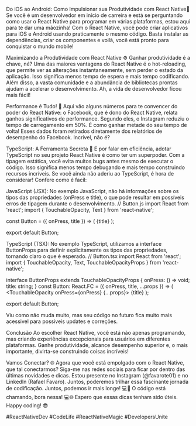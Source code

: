 
Do iOS ao Android: Como Impulsionar sua Produtividade com React Native🚀
Se você é um desenvolvedor em início de carreira e está se perguntando como usar o React Native para programar em várias plataformas, estou aqui para te dar uma mãozinha! Com o React Native, você pode criar aplicativos para iOS e Android usando praticamente o mesmo código. Basta instalar as dependências, criar os componentes e voilà, você está pronto para conquistar o mundo mobile!

Maximizando a Produtividade com React Native ⚙️
Ganhar produtividade é a chave, né? Uma das maiores vantagens do React Native é o hot-reloading, que permite ver as alterações instantaneamente, sem perder o estado da aplicação. Isso significa menos tempo de espera e mais tempo codificando. Além disso, a vasta comunidade e a abundância de bibliotecas prontas ajudam a acelerar o desenvolvimento. Ah, a vida de desenvolvedor ficou mais fácil!

Performance é Tudo! 🚀
Aqui vão alguns números para te convencer do poder do React Native: o Facebook, que é dono do React Native, relata ganhos significativos de performance. Segundo eles, o Instagram reduziu o tempo de carregamento em 50%. É como ganhar metade do seu tempo de volta! Esses dados foram retirados diretamente dos relatórios de desempenho do Facebook. Incrível, não é?

TypeScript: A Ferramenta Secreta 💼
E por falar em eficiência, adotar TypeScript no seu projeto React Native é como ter um superpoder. Com a tipagem estática, você evita muitos bugs antes mesmo de executar o código. Isso significa menos tempo debugando e mais tempo construindo recursos incríveis. Se você ainda não aderiu ao TypeScript, é hora de considerar! Confere como é facil: 


JavaScript (JSX): No exemplo JavaScript, não há informações sobre os tipos das propriedades (onPress e title), o que pode resultar em possíveis erros de tipagem durante o desenvolvimento.
// Button.js
import React from 'react';
import { TouchableOpacity, Text } from 'react-native';

const Button = ({ onPress, title }) => (
  <TouchableOpacity onPress={onPress}>
    <Text>{title}</Text>
  </TouchableOpacity>
);

export default Button;

TypeScript (TSX): No exemplo TypeScript, utilizamos a interface ButtonProps para definir explicitamente os tipos das propriedades, tornando claro o que é esperado. 
// Button.tsx
import React from 'react';
import { TouchableOpacity, Text, TouchableOpacityProps } from 'react-native';

interface ButtonProps extends TouchableOpacityProps {
  onPress: () => void;
  title: string;
}
const Button: React.FC<ButtonProps> = ({ onPress, title, ...props }) => (
  <TouchableOpacity onPress={onPress} {...props}>
    <Text>{title}</Text>
  </TouchableOpacity>
);

export default Button;

Viu como não muda muito, mas seu código no futuro fica muito mais acessivel para possiveis updates e correções.

Conclusão
Ao escolher React Native, você está não apenas programando, mas criando experiências excepcionais para usuários em diferentes plataformas. Ganhe produtividade, alcance desempenho superior e, o mais importante, divirta-se construindo coisas incríveis!  

Vamos Conectar? 🌐
Agora que você está empolgado com o React Native, que tal conectarmos? Siga-me nas redes sociais para ficar por dentro das últimas novidades e dicas. Estou presente no Instagram (@favarote01) e no LinkedIn (Rafael Favaro). Juntos, poderemos trilhar essa fascinante jornada de codificação. Juntos, podemos ir mais longe! 💻🚀 
O código está chamando, bora nessa! 💻🌐 
Espero que essas dicas tenham sido úteis. Happy coding! 😎


#ReactNativeDev #CodeLife #ReactNativeMagic #DevelopersUnite